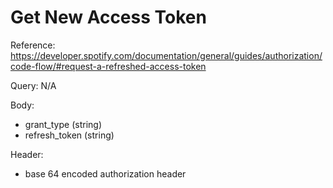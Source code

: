 ﻿# Get New Access Token

Reference: https://developer.spotify.com/documentation/general/guides/authorization/code-flow/#request-a-refreshed-access-token

Query:
N/A

Body:
- grant_type (string)
- refresh_token (string)

Header:
- base 64 encoded authorization header